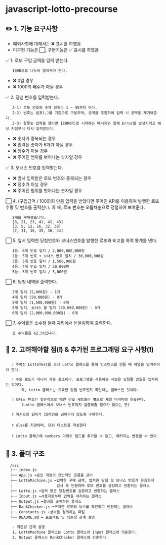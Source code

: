 # javascript-lotto-precourse

## ✏️ 1. 기능 요구사항

- 예외사항에 대해서는 ❌ 표시를 하였음
- 미구현 기능은 ⬜, 구현기능은 ✅ 표시를 하였음

✅ 1. 로또 구입 금액을 입력 받는다.

       1000으로 나누어 떨어져야 한다.

- ❌ 0일 경우
- ❌ 1000의 배수가 아닐 경우

✅ 2. 당첨 번호를 입력받는다.

       2-1) 로또 번호의 숫자 범위는 1 ~ 45까지 이다.
       2-2) 번호는 쉼표(,)를 기준으로 구분하며, 공백을 포함하여 입력 시 공백을 제거해준다.
       2-3) 잘못된 입력을 했다면 [ERROR]로 시작하는 메시지와 함께 Error를 발생시키고 해당 지점부터 다시 입력받는다.

- ❌ 숫자가 중복되는 경우
- ❌ 입력된 숫자가 6개가 아닐 경우
- ❌ 정수가 아닐 경우
- ❌ 주어진 범위를 벗어나는 숫자일 경우

✅ 3. 보너스 번호를 입력받는다.

- ❌ 앞서 입력받은 로또 번호와 중복되는 경우
- ❌ 정수가 아닐 경우
- ❌ 주어진 범위를 벗어나는 숫자일 경우

⬜ 4. (구입금액 / 1000)회 만큼 입력을 받았다면 주어진 API를 이용하여 발행한 로또 수량 및 번호를 출력한다. 이 때, 로또 번호는 오름차순으로 정렬하여 보여준다.

       3개를 구매했습니다.
       [8, 21, 23, 41, 42, 43]
       [3, 5, 11, 16, 32, 38]
       [7, 11, 16, 35, 36, 44]

⬜ 5. 앞서 입력한 당첨번호와 보너스번호를 발행한 로또와 비교를 하여 통계를 낸다.

       1등: 6개 번호 일치 / 2,000,000,000원
       2등: 5개 번호 + 보너스 번호 일치 / 30,000,000원
       3등: 5개 번호 일치 / 1,500,000원
       4등: 4개 번호 일치 / 50,000원
       5등: 3개 번호 일치 / 5,000원

⬜ 6. 당첨 내역을 출력한다.

       3개 일치 (5,000원) - 1개
       4개 일치 (50,000원) - 0개
       5개 일치 (1,500,000원) - 0개
       5개 일치, 보너스 볼 일치 (30,000,000원) - 0개
       6개 일치 (2,000,000,000원) - 0개

⬜ 7. 수익률은 소수점 둘째 자리에서 반올림하여 출력한다.

       총 수익률은 62.5%입니다.

## 🚨 2. 고려해야할 점(❕) & 추가된 프로그래밍 요구 사항(❗)

       ❕ 주어진 LottoTest를 보니 Lotto 클래스를 통해 인스턴스를 만들 때 배열을 넘겨주어야 한다.

       ❕ 수동 로또가 아니라 자동 로또이다. 프로그램을 사용하는 사람은 당첨될 번호를 입력하는 것이다.
           즉, Lotto 클래스는 유효한 당첨 번호인지 확인하는 클래스인 것이다.

       ❕ 보너스 번호는 일반적으로 메인 번호 세트와는 별도로 제일 마지막에 추출한다.
           (Lotto 클래스에서 보너스 번호까지 검증해줄 필요가 없다는 뜻)

       ❗ 메서드의 길이가 15라인을 넘어가지 않도록 구현한다.

       ❗ else를 지양하며, 단위 테스트를 작성한다

       ❗ Lotto 클래스에 numbers 이외의 필드를 추가할 수 없고, 패키지는 변경할 수 있다.

## 📁 3. 폴더 구조

      /src
      ├── index.js
      ├── App.js ⬅️로또 게임의 전반적인 흐름을 관리
      ├── LottoMachine.js ⬅️입력한 구매 금액, 입력한 당첨 및 보너스 번호가 유효한지
      |                    검사 후 반환하며 로또 번호를 생성하고 반환하는 클래스
      ├── Lotto.js ⬅️입력 받은 당첨번호를 검증하고 반환하는 클래스
      ├── Input.js ⬅️사용자로부터 입력을 처리하는 클래스
      ├── Output.js ⬅️결과를 출력하는 클래스
      ├── RankChecker.js ⬅️구매한 로또의 등수를 확인하고 반환하는 클래스
      ├── Constants.js ⬅️상수들 정의하는 파일
      └── README.md ⬅️ 프로젝트 및 의존성 관계 설명

       - 의존성 관계 설명
       1. LottoMachine 클래스는 Lotto 클래스와 Input 클래스에 의존한다.
       2. Output 클래스는 RankChecker 클래스에 의존한다.
